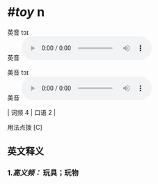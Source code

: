 # ***\#toy*** n
英音 tɔɪ  
英音
<audio src="./media/toy-B.aac" controls="controls"></audio>

美音 tɔɪ  
美音
<audio src="./media/toy.aac" controls="controls"></audio>



| 词频 4 | 口语 2 |  

用法点拨  [C]

英文释义
---
### 1.*高义频：* **玩具；玩物**  


